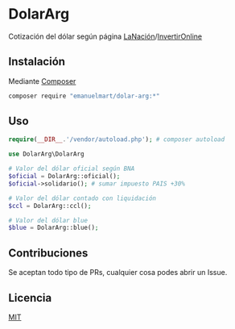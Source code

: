# DolarArg

Cotización del dólar según página [LaNación](https://www.lanacion.com.ar/dolar-hoy)/[InvertirOnline](https://www.invertironline.com/)

## Instalación

Mediante [Composer](https://getcomposer.org/)

```bash
composer require "emanuelmart/dolar-arg:*"
```

## Uso

```php
require(__DIR__.'/vendor/autoload.php'); # composer autoload

use DolarArg\DolarArg

# Valor del dólar oficial según BNA
$oficial = DolarArg::oficial();
$oficial->solidario(); # sumar impuesto PAIS +30%

# Valor del dólar contado con liquidación
$ccl = DolarArg::ccl();

# Valor del dólar blue
$blue = DolarArg::blue();

```

## Contribuciones

Se aceptan todo tipo de PRs, cualquier cosa podes abrir un Issue.

## Licencia

[MIT](https://choosealicense.com/licenses/mit/)